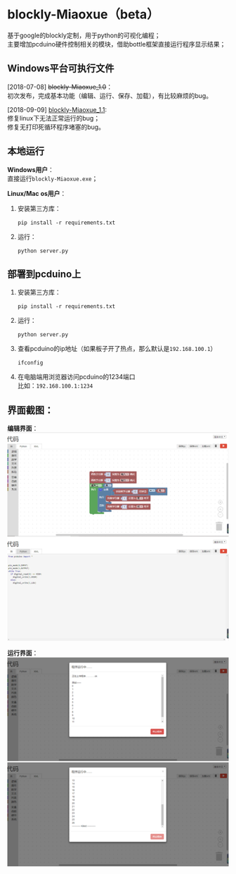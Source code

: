 # blockly-Miaoxue（beta）
基于google的blockly定制，用于python的可视化编程；       
主要增加pcduino硬件控制相关的模块，借助bottle框架直接运行程序显示结果；     
   
## Windows平台可执行文件
\[2018-07-08\] ~~blockly-Miaoxue_1.0~~：     
初次发布，完成基本功能（编辑、运行、保存、加载），有比较麻烦的bug。         
  
\[2018-09-09\] [blockly-Miaoxue_1.1](https://pan.baidu.com/s/1pzYR1iBHHM4I1ooaX0LRSg):      
修复linux下无法正常运行的bug；        
修复无打印死循环程序堵塞的bug。

## 本地运行       
**Windows用户**：       
直接运行`blockly-Miaoxue.exe`；  
  
**Linux/Mac os用户**：
1. 安装第三方库：     
    ```
    pip install -r requirements.txt
    ```

2. 运行：    
    ```
    python server.py
    ```

## 部署到pcduino上     
1. 安装第三方库：     
    ```
    pip install -r requirements.txt
    ```

2. 运行：    
    ```
    python server.py
    ```         

3. 查看pcduino的ip地址（如果板子开了热点，那么默认是`192.168.100.1`）              
    ```
    ifconfig
    ```      

4. 在电脑端用浏览器访问pcduino的1234端口     
    比如：`192.168.100.1:1234`
   
## 界面截图：    
**编辑界面**：         
![](https://raw.githubusercontent.com/hey-yahei/blockly-Miaoxue/master/demos/demo_blocks.png)      
![](https://raw.githubusercontent.com/hey-yahei/blockly-Miaoxue/master/demos/demo_code.png)      
  
**运行界面**：        
![](https://raw.githubusercontent.com/hey-yahei/blockly-Miaoxue/master/demos/demo_running.png)      
![](https://raw.githubusercontent.com/hey-yahei/blockly-Miaoxue/master/demos/demo_killed.png)      
